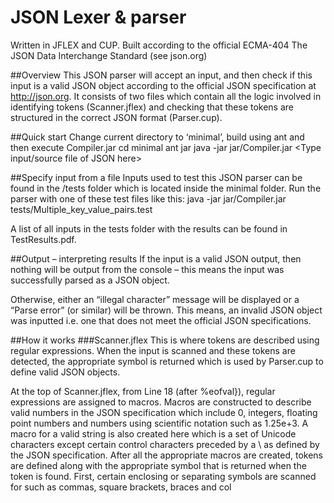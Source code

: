 # JSON Lexer & parser
Written in JFLEX and CUP. Built according to the official ECMA-404 The JSON Data Interchange Standard (see json.org)

##Overview
This JSON parser will accept an input, and then check if this input is a valid JSON object according to the official JSON specification at http://json.org. It consists of two files which contain all the logic involved in identifying tokens (Scanner.jflex) and checking that these tokens are structured in the correct JSON format (Parser.cup).

##Quick start
Change current directory to ‘minimal’, build using ant and then execute Compiler.jar
cd minimal
ant jar
java -jar jar/Compiler.jar
<Type input/source file of JSON here>

##Specify input from a file
Inputs used to test this JSON parser can be found in the /tests folder which is located inside the minimal folder. Run the parser with one of these test files like this:
java -jar jar/Compiler.jar tests/Multiple_key_value_pairs.test

A list of all inputs in the tests folder with the results can be found in TestResults.pdf.

##Output – interpreting results
If the input is a valid JSON output, then nothing will be output from the console – this means the input was successfully parsed as a JSON object.

Otherwise, either an “illegal character” message will be displayed or a “Parse error” (or similar) will be thrown. This means, an invalid JSON object was inputted i.e. one that does not meet the official JSON specifications.

##How it works
###Scanner.jflex
This is where tokens are described using regular expressions. When the input is scanned and these tokens are detected, the appropriate symbol is returned which is used by Parser.cup
to define valid JSON objects.

At the top of Scanner.jflex, from Line 18 (after %eofval}), regular expressions are assigned to
macros. Macros are constructed to describe valid numbers in the JSON specification which
include 0, integers, floating point numbers and numbers using scientific notation such as
1.25e+3. A macro for a valid string is also created here which is a set of Unicode characters
except certain control characters preceded by a \ as defined by the JSON specification.
After all the appropriate macros are created, tokens are defined along with the appropriate
symbol that is returned when the token is found. First, certain enclosing or separating
symbols are scanned for such as commas, square brackets, braces and col
